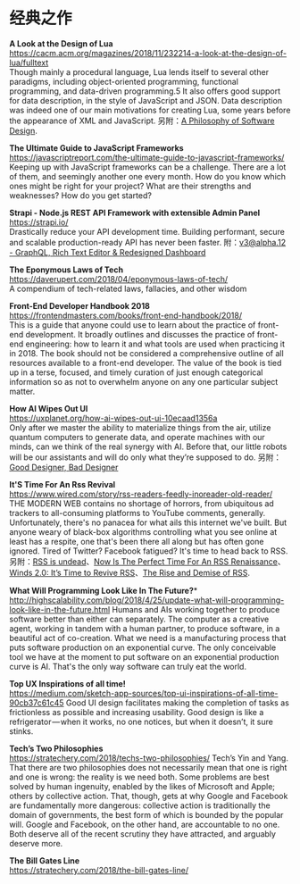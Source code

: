 经典之作  
======== 

**A Look at the Design of Lua**  
https://cacm.acm.org/magazines/2018/11/232214-a-look-at-the-design-of-lua/fulltext  
Though mainly a procedural language, Lua lends itself to several other paradigms, including object-oriented programming, functional programming, and data-driven programming.5 It also offers good support for data description, in the style of JavaScript and JSON. Data description was indeed one of our main motivations for creating Lua, some years before the appearance of XML and JavaScript. 另附：[A Philosophy of Software Design](http://www.pathsensitive.com/2018/10/book-review-philosophy-of-software.html). 

**The Ultimate Guide to JavaScript Frameworks**  
https://javascriptreport.com/the-ultimate-guide-to-javascript-frameworks/  
Keeping up with JavaScript frameworks can be a challenge. There are a lot of them, and seemingly another one every month. How do you know which ones might be right for your project? What are their strengths and weaknesses? How do you get started?

**Strapi - Node.js REST API Framework with extensible Admin Panel**  
https://strapi.io/  
Drastically reduce your API development time. Building performant, secure and scalable production-ready API has never been faster. 附：[v3@alpha.12 - GraphQL, Rich Text Editor & Redesigned Dashboard](https://blog.strapi.io/v3-alpha-12-graphql-rich-text-editor-redesigned-dashboard/)

**The Eponymous Laws of Tech**  
https://daverupert.com/2018/04/eponymous-laws-of-tech/  
A compendium of tech-related laws, fallacies, and other wisdom

**Front-End Developer Handbook 2018**  
https://frontendmasters.com/books/front-end-handbook/2018/  
This is a guide that anyone could use to learn about the practice of front-end development. It broadly outlines and discusses the practice of front-end engineering: how to learn it and what tools are used when practicing it in 2018. The book should not be considered a comprehensive outline of all resources available to a front-end developer. The value of the book is tied up in a terse, focused, and timely curation of just enough categorical information so as not to overwhelm anyone on any one particular subject matter.

**How AI Wipes Out UI**  
https://uxplanet.org/how-ai-wipes-out-ui-10ecaad1356a  
Only after we master the ability to materialize things from the air, utilize quantum computers to generate data, and operate machines with our minds, can we think of the real synergy with AI. Before that, our little robots will be our assistants and will do only what they’re supposed to do. 另附：[Good Designer, Bad Designer](https://uxplanet.org/good-designer-bad-designer-eff79d356a75)

**It'S Time For An Rss Revival**  
https://www.wired.com/story/rss-readers-feedly-inoreader-old-reader/  
THE MODERN WEB contains no shortage of horrors, from ubiquitous ad trackers to all-consuming platforms to YouTube comments, generally. Unfortunately, there's no panacea for what ails this internet we've built. But anyone weary of black-box algorithms controlling what you see online at least has a respite, one that's been there all along but has often gone ignored. Tired of Twitter? Facebook fatigued? It's time to head back to RSS. 另附：[RSS is undead](https://techcrunch.com/2018/04/07/rss-is-undead/)、[Now Is The Perfect Time For An RSS Renaissance](https://neflabs.com/blog/rss-renaissance/)、[Winds 2.0: It’s Time to Revive RSS](https://getstream.io/blog/winds-2-0-its-time-to-revive-rss/)、[The Rise and Demise of RSS](https://twobithistory.org/2018/09/16/the-rise-and-demise-of-rss.html).

**What Will Programming Look Like In The Future?***  
http://highscalability.com/blog/2018/4/25/update-what-will-programming-look-like-in-the-future.html
Humans and AIs working together to produce software better than either can separately. The computer as a creative agent, working in tandem with a human partner, to produce software, in a beautiful act of co-creation. What we need is a manufacturing process that puts software production on an exponential curve. The only conceivable tool we have at the moment to put software on an exponential production curve is AI. That's the only way software can truly eat the world.

**Top UX Inspirations of all time!**  
https://medium.com/sketch-app-sources/top-ui-inspirations-of-all-time-90cb37c61c45
Good UI design facilitates making the completion of tasks as frictionless as possible and increasing usability. Good design is like a refrigerator — when it works, no one notices, but when it doesn’t, it sure stinks.

**Tech’s Two Philosophies**  
https://stratechery.com/2018/techs-two-philosophies/
Tech’s Yin and Yang. That there are two philosophies does not necessarily mean that one is right and one is wrong: the reality is we need both. Some problems are best solved by human ingenuity, enabled by the likes of Microsoft and Apple; others by collective action. That, though, gets at why Google and Facebook are fundamentally more dangerous: collective action is traditionally the domain of governments, the best form of which is bounded by the popular will. Google and Facebook, on the other hand, are accountable to no one. Both deserve all of the recent scrutiny they have attracted, and arguably deserve more.

**The Bill Gates Line**  
https://stratechery.com/2018/the-bill-gates-line/  